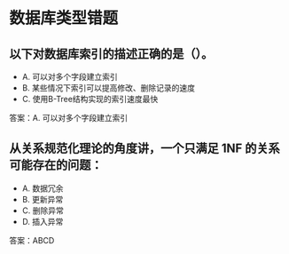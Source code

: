 # 数据库类型错题

## 以下对数据库索引的描述正确的是（）。
- A. 可以对多个字段建立索引
- B. 某些情况下索引可以提高修改、删除记录的速度
- C. 使用B-Tree结构实现的索引速度最快

答案：A. 可以对多个字段建立索引

## 从关系规范化理论的角度讲，一个只满足 1NF 的关系可能存在的问题：
- A. 数据冗余
- B. 更新异常
- C. 删除异常
- D. 插入异常

答案：ABCD

